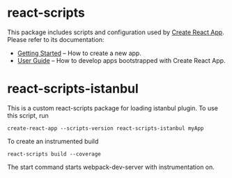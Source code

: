 # react-scripts

This package includes scripts and configuration used by [Create React App](https://github.com/facebook/create-react-app).<br>
Please refer to its documentation:

- [Getting Started](https://facebook.github.io/create-react-app/docs/getting-started) – How to create a new app.
- [User Guide](https://facebook.github.io/create-react-app/) – How to develop apps bootstrapped with Create React App.

# react-scripts-istanbul

This is a custom react-scripts package for loading istanbul plugin. To use this script, run

```
create-react-app --scripts-version react-scripts-istanbul myApp
```

To create an instrumented build

```
react-scripts build --coverage
```

The start command starts webpack-dev-server with instrumentation on.
